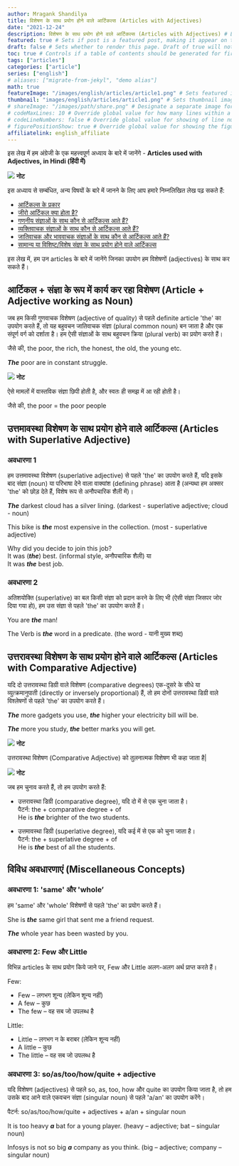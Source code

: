 ```yaml
---
author: Mragank Shandilya
title: विशेषण के साथ प्रयोग होने वाले आर्टिकल्स (Articles with Adjectives)
date: "2021-12-24"
description: विशेषण के साथ प्रयोग होने वाले आर्टिकल्स (Articles with Adjectives) # Description used for search engine.
featured: true # Sets if post is a featured post, making it appear on the sidebar. A featured post won't be listed on the sidebar if it's the current page
draft: false # Sets whether to render this page. Draft of true will not be rendered.
toc: true # Controls if a table of contents should be generated for first-level links automatically.
tags: ["articles"]
categories: ["article"]
series: ["english"]
# aliases: ["migrate-from-jekyl", "demo alias"]
math: true
featureImage: "/images/english/articles/article1.png" # Sets featured image on blog post.
thumbnail: "images/english/articles/article1.png" # Sets thumbnail image appearing inside card on homepage. I will keep it the same as featureImage.
# shareImage: "/images/path/share.png" # Designate a separate image for social media sharing.
# codeMaxLines: 10 # Override global value for how many lines within a code block before auto-collapsing.
# codeLineNumbers: false # Override global value for showing of line numbers within code block.
# figurePositionShow: true # Override global value for showing the figure label.
affiliatelink: english_affiliate
---
```


इस लेख में हम अंग्रेजी के एक महत्त्वपूर्ण अध्याय के बारे में जानेंगे - <strong>Articles used with Adjectives, in Hindi (हिंदी में)</strong>

<div class="toc-mak">
  <img src="../../../images/pencil.png">
  <b>नोट</b><br>

इस अध्याय से सम्बंधित, अन्य विषयों के बारे में जानने के लिए आप हमारे निम्नलिखित लेख पढ़ सकते हैं: 

* <a href="../types-of-articles-in-english" title="Articles" class="mak-link">आर्टिकल्स के प्रकार</a> 
* <a href="../what-is-zero-article-in-english" title="Articles" class="mak-link">जीरो आर्टिकल क्या होता है?</a> 
* <a href="../articles-used-with-countable-nouns" title="Articles" class="mak-link">गणनीय संज्ञाओं के साथ कौन से आर्टिकल्स आते हैं?</a> 
* <a href="../articles-used-with-proper-nouns" title="Articles" class="mak-link">व्यक्तिवाचक संज्ञाओं के साथ कौन से आर्टिकल्स आते हैं?</a> 
* <a href="../articles-used-with-common-and-abstract-nouns" title="Articles" class="mak-link">जातिवाचक और भाववाचक संज्ञाओं के साथ कौन से आर्टिकल्स आते हैं?</a> 
* <a href="../articles-used-with-general-and-particular-instance-of-noun" title="Articles" class="mak-link">सामान्य या विशिष्ट/विशेष संज्ञा के साथ प्रयोग होने वाले आर्टिकल्स</a> 
</div>

इस लेख में, हम उन articles के बारे में जानेंगे जिनका उपयोग हम विशेषणों (adjectives) के साथ कर सकते हैं।

## आर्टिकल + संज्ञा के रूप में कार्य कर रहा विशेषण (Article + Adjective working as Noun)

जब हम किसी गुणवाचक विशेषण (adjective of quality) से पहले definite article 'the' का उपयोग करते हैं, तो यह बहुवचन जातिवाचक संज्ञा (plural common noun) बन जाता है और एक संपूर्ण वर्ग को दर्शाता है। हम ऐसी संज्ञाओं के साथ बहुवचन क्रिया (plural verb) का प्रयोग करते हैं।

जैसे की, the poor, the rich, the honest, the old, the young etc. 

***The*** poor are in constant struggle. 

<div class="toc-mak">
  <img src="../../../images/pencil.png">
  <b>नोट</b><br>

ऐसे मामलों में वास्तविक संज्ञा छिपी होती है, और स्वतः ही समझ में आ रही होती है।

जैसे की, the poor = the poor people
</div>


## उत्तमावस्था विशेषण के साथ प्रयोग होने वाले आर्टिकल्स (Articles with Superlative Adjective)

### अवधारणा 1

हम उत्तमावस्था विशेषण (superlative adjective) से पहले 'the' का उपयोग करते हैं, यदि इसके बाद संज्ञा (noun) या परिभाषा देने वाला वाक्यांश (defining phrase) आता है (अन्यथा हम अक्सर 'the' को छोड़ देते हैं, विशेष रूप से अनौपचारिक शैली में)।

***The*** darkest cloud has a silver lining. (darkest - superlative adjective; cloud - noun)

This bike is ***the*** most expensive in the collection. (most - superlative adjective)

Why did you decide to join this job? <br>
It was (***the***) best. (informal style, अनौपचारिक शैली) या <br>
It was ***the*** best job.

### अवधारणा 2

अतिशयोक्ति (superlative) का बल किसी संज्ञा को प्रदान करने के लिए भी (ऐसी संज्ञा जिसपर जोर दिया गया हो), हम उस संज्ञा से पहले 'the' का उपयोग करते हैं।

You are ***the*** man! 

The Verb is ***the*** word in a predicate. (the word - यानी मुख्य शब्द) 


## उत्तरावस्था विशेषण के साथ प्रयोग होने वाले आर्टिकल्स (Articles with Comparative Adjective)

यदि दो उत्तरावस्था डिग्री वाले विशेषण (comparative degrees) एक-दूसरे के सीधे या व्युत्क्रमानुपाती (directly or inversely proportional) हैं, तो हम दोनों उत्तरावस्था डिग्री वाले विश्लेषणों से पहले 'the' का उपयोग करते हैं।

***The*** more gadgets you use, ***the*** higher your electricity bill will be.

***The*** more you study, ***the*** better marks you will get.

<div class="toc-mak">
  <img src="../../../images/pencil.png">
  <b>नोट</b><br>

उत्तरावस्था विशेषण (Comparative Adjective) को तुलनात्मक विशेषण भी कहा जाता है|
</div>

<div class="toc-mak">
  <img src="../../../images/pencil.png">
  <b>नोट</b><br>

जब हम चुनाव करते हैं, तो हम उपयोग करते हैं:

* उत्तरावस्था डिग्री (comparative degree), यदि दो में से एक चुना जाता है। <br>
पैटर्न:  the + comparative degree + of <br>
He is ***the*** brighter of the two students.

* उत्तमावस्था डिग्री (superlative degree), यदि कई में से एक को चुना जाता है। <br>
पैटर्न:  the + superlative degree + of <br>
He is ***the*** best of all the students.
</div>


## विविध अवधारणाएं (Miscellaneous Concepts)

### अवधारणा 1: 'same' और 'whole’

हम 'same' और 'whole' विशेषणों से पहले 'the' का प्रयोग करते हैं।

She is ***the*** same girl that sent me a friend request.

***The*** whole year has been wasted by you.

<!-- ### Concept 2: 'all' and 'both’

We use ‘the' after adjectives 'all' and 'both’. -->

### अवधारणा 2: Few और Little

विभिन्न articles के साथ प्रयोग किये जाने पर, Few और Little अलग-अलग अर्थ प्राप्त करते हैं।

Few:
* Few – लगभग शून्य (लेकिन शून्य नहीं)
* A few – कुछ
* The few – वह सब जो उपलब्ध है

Little:
* Little – लगभग न के बराबर (लेकिन शून्य नहीं)
* A little – कुछ
* The little – वह सब जो उपलब्ध है

### अवधारणा 3: so/as/too/how/quite + adjective

यदि विशेषण (adjectives) से पहले so, as, too, how और quite का उपयोग किया जाता है, तो हम उसके बाद आने वाले एकवचन संज्ञा (singular noun) से पहले 'a/an' का उपयोग करेंगे।

पैटर्न: so/as/too/how/quite + adjectives + a/an + singular noun 

It is too heavy ***a*** bat for a young player. (heavy – adjective; bat – singular noun)

Infosys is not so big ***a*** company as you think. (big – adjective; company – singular noun)

